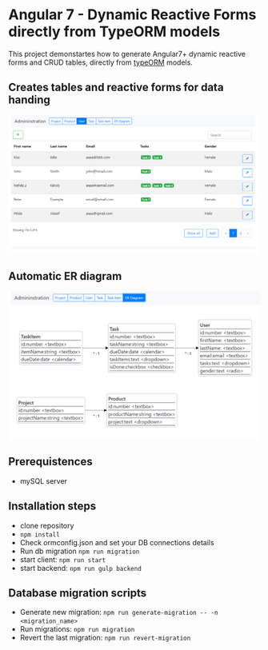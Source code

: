 # Angular 7 - Dynamic Reactive Forms directly from TypeORM models

This project demonstartes how to generate Angular7+ dynamic reactive forms and CRUD tables, directly from [typeORM](http://typeorm.io) models.

## Creates tables and reactive forms for data handing
![diagram](images/main.png)

## Automatic ER diagram
![diagram](images/erd.png)

## Prerequistences

- mySQL server

## Installation steps

- clone repository
- ``npm install``
- Check ormconfig.json and set your DB connections details
- Run db migration ``npm run migration``
- start client: ``npm run start``
- start backend: ``npm run gulp backend``

## Database migration scripts
- Generate new migration: ``npm run generate-migration -- -n <migration_name>``
- Run migrations: ``npm run migration``
- Revert the last migration: ``npm run revert-migration``
